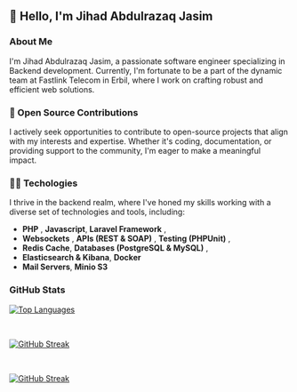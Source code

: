 ## 👋 Hello, I'm Jihad Abdulrazaq Jasim

### About Me

I'm Jihad Abdulrazaq Jasim, a passionate software engineer specializing in Backend development. Currently, I'm fortunate to be a part of the dynamic team at Fastlink Telecom in Erbil, where I work on crafting robust and efficient web solutions.


### 🚀 Open Source Contributions

I actively seek opportunities to contribute to open-source projects that align with my interests and expertise. Whether it's coding, documentation, or providing support to the community, I'm eager to make a meaningful impact.


### 🧑‍💻 Techologies

I thrive in the backend realm, where I've honed my skills working with a diverse set of technologies and tools, including:

 - **PHP** , **Javascript**, **Laravel Framework** ,
 - **Websockets** , **APIs (REST & SOAP)** , **Testing (PHPUnit)** ,
 - **Redis Cache**, **Databases (PostgreSQL & MySQL)** ,
 - **Elasticsearch & Kibana**, **Docker**
 - **Mail Servers**, **Minio S3**

### GitHub Stats

[![Top Languages](https://github-readme-stats.vercel.app/api/top-langs?username=jihadadulrazaqjasim&show_icons=true&title_color=ffffff&icon_color=40E0D0&text_color=ffffff&bg_color=0d1117&layout=compact&card_width=450&border_color=78797c)](https://github.com/jihadadulrazaqjasim/jihadadulrazaqjasim)

<br />

[![GitHub Streak](https://github-readme-streak-stats.herokuapp.com?user=jihadadulrazaqjasim&theme=bear&date_format=M%20j%5B%2C%20Y%5D&currStreakLabel=FFFFFF&background=0D1117&currStreakNum=FFFFFF)](https://github.com/jihadadulrazaqjasim/jihadadulrazaqjasim)

<br />

[![GitHub Streak](https://github-readme-stats.vercel.app/api?username=jihadadulrazaqjasim&&show_icons=true&title_color=e03c8a&icon_color=e03c8a&text_color=ffffff&bg_color=0d1117&border_color=78797c)](https://github.com/jihadadulrazaqjasim/jihadadulrazaqjasim)

